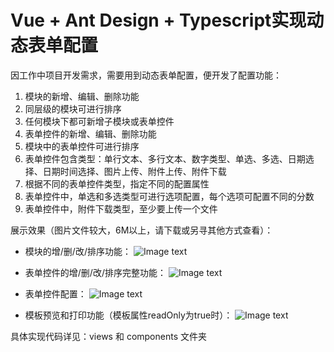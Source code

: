 # Vue + Ant Design + Typescript实现动态表单配置

因工作中项目开发需求，需要用到动态表单配置，便开发了配置功能：
1. 模块的新增、编辑、删除功能
2. 同层级的模块可进行排序
3. 任何模块下都可新增子模块或表单控件
4. 表单控件的新增、编辑、删除功能
5. 模块中的表单控件可进行排序
6. 表单控件包含类型：单行文本、多行文本、数字类型、单选、多选、日期选择、日期时间选择、图片上传、附件上传、附件下载
7. 根据不同的表单控件类型，指定不同的配置属性
8. 表单控件中，单选和多选类型可进行选项配置，每个选项可配置不同的分数
9. 表单控件中，附件下载类型，至少要上传一个文件


展示效果（图片文件较大，6M以上，请下载或另寻其他方式查看）：

* 模块的增/删/改/排序功能：
![Image text](images/1.gif)


* 表单控件的增/删/改/排序完整功能：
![Image text](images/2.gif)


* 表单控件配置：
![Image text](images/3.gif)

* 模板预览和打印功能（模板属性readOnly为true时）：
![Image text](images/4.gif)


具体实现代码详见：views 和 components 文件夹